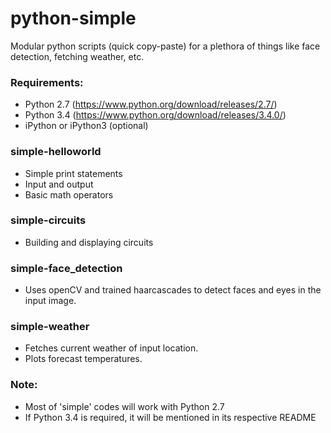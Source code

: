 # python-simple
Modular python scripts (quick copy-paste) for a plethora of things like face detection, fetching weather, etc.

### Requirements:
- Python 2.7 (https://www.python.org/download/releases/2.7/)
- Python 3.4 (https://www.python.org/download/releases/3.4.0/)
- iPython or iPython3 (optional)

### simple-helloworld
- Simple print statements
- Input and output
- Basic math operators

### simple-circuits
- Building and displaying circuits

### simple-face_detection
- Uses openCV and trained haarcascades to detect faces and eyes in the input image.

### simple-weather
- Fetches current weather of input location.
- Plots forecast temperatures.

### Note: 
- Most of 'simple' codes will work with Python 2.7
- If Python 3.4 is required, it will be mentioned in its respective README

